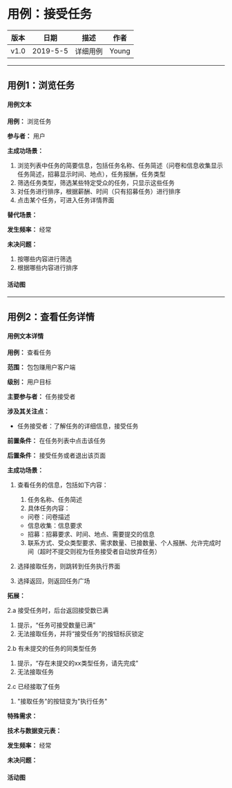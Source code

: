 # 用例：接受任务

| 版本 |   日期    | 描述 |  作者   |
| :--: | :-------: | :--: | :-----: |
| v1.0 | 2019-5-5 | 详细用例 | Young |

--- 
## 用例1：浏览任务
#### 用例文本
**用例：** 浏览任务

**参与者：** 用户

**主成功场景：**
1. 浏览列表中任务的简要信息，包括任务名称、任务简述（问卷和信息收集显示任务简述，招募显示时间、地点），任务报酬，任务类型
2. 筛选任务类型，筛选某些特定受众的任务，只显示这些任务
3. 对任务进行排序，根据薪酬、时间（只有招募任务）进行排序
4. 点击某个任务，可进入任务详情界面

**替代场景：**

**发生频率：** 经常

**未决问题：**
1. 按哪些内容进行筛选
2. 根据哪些内容进行排序

#### 活动图
--- 
## 用例2：查看任务详情

#### 用例文本详情
**用例：** 查看任务

**范围：** 包包赚用户客户端

**级别：** 用户目标

**主要参与者：** 任务接受者

**涉及其关注点：**

- 任务接受者：了解任务的详细信息，接受任务

**前置条件：**
在任务列表中点击该任务

**后置条件：**
接受任务或者退出该页面

**主成功场景：**
1. 查看任务的信息，包括如下内容：
   1. 任务名称、任务简述
   2. 具体任务内容：
    - 问卷：问卷描述
    - 信息收集：信息要求
    - 招募：招募要求、时间、地点、需要提交的信息
   3. 联系方式、受众类型要求、需求数量、已接数量、个人报酬、允许完成时间（超时不提交则视为任务接受者自动放弃任务）

2. 选择接取任务，则跳转到任务执行界面
3. 选择返回，则返回任务广场

**拓展：**

2.a 接受任务时，后台返回接受数已满
   1. 提示，“任务可接受数量已满”
   2. 无法接取任务，并将“接受任务”的按钮标灰锁定

2.b 有未提交的任务的同类型任务
   1. 提示，“存在未提交的xx类型任务，请先完成”
   2. 无法接取任务

2.c 已经接取了任务
   1. "接取任务"的按钮变为"执行任务"

**特殊需求：**

**技术与数据变元表：**

**发生频率：** 经常

**未决问题：** 

#### 活动图